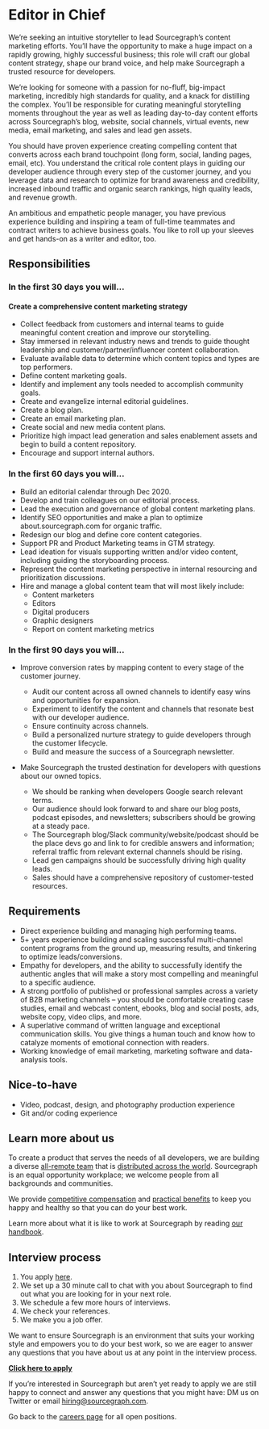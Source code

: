 # **Editor in Chief**

We’re seeking an intuitive storyteller to lead Sourcegraph’s content marketing efforts. You’ll have the opportunity to make a huge impact on a rapidly growing, highly successful business; this role will craft our global content strategy, shape our brand voice, and help make Sourcegraph a trusted resource for developers.

We’re looking for someone with a passion for no-fluff, big-impact marketing, incredibly high standards for quality, and a knack for distilling the complex. You’ll be responsible for curating meaningful storytelling moments throughout the year as well as leading day-to-day content efforts across Sourcegraph’s blog, website, social channels, virtual events, new media, email marketing, and sales and lead gen assets. 

You should have proven experience creating compelling content that converts across each brand touchpoint (long form, social, landing pages, email, etc). You understand the critical role content plays in guiding our developer audience through every step of the customer journey, and you leverage data and research to optimize for brand awareness and credibility, increased inbound traffic and organic search rankings, high quality leads, and revenue growth.

An ambitious and empathetic people manager, you have previous experience building and inspiring a team of full-time teammates and contract writers to achieve business goals. You like to roll up your sleeves and get hands-on as a writer and editor, too.

## Responsibilities
### In the first 30 days you will…
#### Create a comprehensive content marketing strategy

* Collect feedback from customers and internal teams to guide meaningful content creation and improve our storytelling.
* Stay immersed in relevant industry news and trends to guide thought leadership and customer/partner/influencer content collaboration.
* Evaluate available data to determine which content topics and types are top performers. 
* Define content marketing goals.
* Identify and implement  any tools needed to accomplish community goals.
* Create and evangelize internal editorial guidelines.
* Create a blog plan. 
* Create an email marketing plan.
* Create social and new media content plans.
* Prioritize high impact lead generation and sales enablement assets and begin to build a content repository.
* Encourage and support internal authors.

### In the first 60 days you will…
* Build an editorial calendar through Dec 2020.
* Develop and train colleagues on our editorial process.
* Lead the execution and governance of global content marketing plans.
* Identify SEO opportunities and make a plan to optimize about.sourcegraph.com for organic traffic.
* Redesign our blog and define core content categories. 
* Support PR and Product Marketing teams in GTM strategy.
* Lead ideation for visuals supporting written and/or video content, including guiding the storyboarding process.
* Represent the content marketing perspective in internal resourcing and prioritization discussions.
* Hire and manage a global content team that will most likely include:
    * Content marketers
    * Editors
    * Digital producers
    * Graphic designers
    * Report on content marketing metrics

### In the first 90 days you will…
* Improve conversion rates by mapping content to every stage of the customer journey.
    * Audit our content across all owned channels to identify easy wins and opportunities for expansion.
    * Experiment to identify the content and channels that resonate best with our developer audience.
    * Ensure continuity across channels. 
    * Build a personalized nurture strategy to guide developers through the customer lifecycle.
    * Build and measure the success of a Sourcegraph newsletter.

* Make Sourcegraph the trusted destination for developers with questions about our owned topics.
    * We should be ranking when developers Google search relevant terms.
    * Our audience should look forward to and share our blog posts, podcast episodes, and newsletters; subscribers should be growing at a steady pace.
    * The Sourcegraph blog/Slack community/website/podcast should be the place devs go and link to for credible answers and information; referral traffic from relevant external channels should be rising.
    * Lead gen campaigns should be successfully driving high quality leads.
    * Sales should have a comprehensive repository of customer-tested resources.

## Requirements
* Direct experience building and managing high performing teams.
* 5+ years experience building and scaling successful multi-channel content programs from the ground up, measuring results, and tinkering to optimize leads/conversions.
* Empathy for developers, and the ability to successfully identify the authentic angles that will make a story most compelling and meaningful to a specific audience.
* A strong portfolio of published or professional samples across a variety of B2B marketing channels – you should be comfortable creating case studies, email and webcast content, ebooks, blog and social posts, ads, website copy, video clips, and more.
* A superlative command of written language and exceptional communication skills. You give things a human touch and know how to catalyze moments of emotional connection with readers.
* Working knowledge of email marketing, marketing software and data-analysis tools.

## Nice-to-have
* Video, podcast, design, and photography production experience
* Git and/or coding experience

## Learn more about us
To create a product that serves the needs of all developers, we are building a diverse [all-remote team](https://about.sourcegraph.com/company/remote) that is [distributed across the world](https://about.sourcegraph.com/company/team). Sourcegraph is an equal opportunity workplace; we welcome people from all backgrounds and communities.

We provide [competitive compensation](https://about.sourcegraph.com/handbook/people-ops/compensation) and [practical benefits](https://about.sourcegraph.com/handbook/people-ops/benefits-and-perks) to keep you happy and healthy so that you can do your best work.

Learn more about what it is like to work at Sourcegraph by reading [our handbook](https://about.sourcegraph.com/handbook/).

## Interview process
1. You apply [here](https://jobs.lever.co/sourcegraph/efb83004-9bab-41fe-86d0-0a838bda38ba/apply).
1. We set up a 30 minute call to chat with you about Sourcegraph to find out what you are looking for in your next role.
1. We schedule a few more hours of interviews.
1. We check your references.
1. We make you a job offer.

We want to ensure Sourcegraph is an environment that suits your working style and empowers you to do your best work, so we are eager to answer any questions that you have about us at any point in the interview process.

**[Click here to apply](https://jobs.lever.co/sourcegraph/efb83004-9bab-41fe-86d0-0a838bda38ba/apply)**

If you’re interested in Sourcegraph but aren’t yet ready to apply we are still happy to connect and answer any questions that you might have: DM us on Twitter or email hiring@sourcegraph.com.

Go back to the [careers page](../../../company/careers.md) for all open positions.
